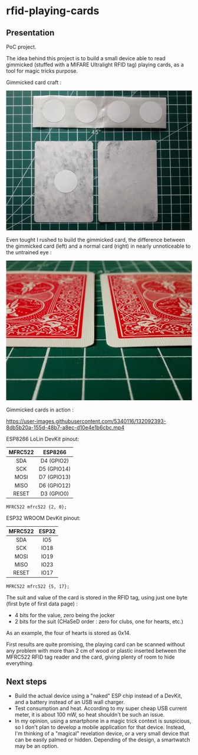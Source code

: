 # rfid-playing-cards

## Presentation

PoC project.

The idea behind this project is to build a small device able to read gimmicked (stuffed with a MIFARE Ultralight RFID tag) playing cards, as a tool for magic tricks purpose.

Gimmicked card craft :

![](rfid_playing_card_craft.jpg "Splitted cards with a RFID tag roughly in the center")

Even tought I rushed to build the gimmicked card, the difference between the gimmicked card (left) and a normal card (right) in nearly unnoticeable to the untrained eye :

![](rfid_playing_card_compare.jpg)

Gimmicked cards in action :

https://user-images.githubusercontent.com/5340116/132092393-8db5b20a-155d-48b7-a8ec-d10e4e1b6cbc.mp4

ESP8266 LoLin DevKit pinout:

| MFRC522 |   ESP8266   |
|:-------:|:-----------:|
|   SDA   |  D4 (GPIO2) |
|   SCK   | D5 (GPIO14) |
|   MOSI  | D7 (GPIO13) |
|   MISO  | D6 (GPIO12) |
|  RESET  |  D3 (GPIO0) |

`MFRC522 mfrc522 {2, 0};`

ESP32 WROOM DevKit pinout:

| MFRC522 | ESP32 |
|:-------:|:-----:|
|   SDA   |  IO5  |
|   SCK   | IO18  |
|   MOSI  | IO19  |
|   MISO  | IO23  |
|  RESET  | IO17  |

`MFRC522 mfrc522 {5, 17};`

The suit and value of the card is stored in the RFID tag, using just one byte (first byte of first data page) :

- 4 bits for the value, zero being the jocker
- 2 bits for the suit (CHaSeD order : zero for clubs, one for hearts, etc.)

As an example, the four of hearts is stored as 0x14.

First results are quite promising, the playing card can be scanned without any problem with more than 2 cm of wood or plastic inserted between the MFRC522 RFID tag reader and the card, giving plenty of room to hide everything.

## Next steps

- Build the actual device using a "naked" ESP chip instead of a DevKit, and a battery instead of an USB wall charger.
- Test consumption and heat. According to my super cheap USB current meter, it is about 100 mW, so heat shouldn't be such an issue.
- In my opinion, using a smartphone in a magic trick context is suspicious, so I don't plan to develop a mobile application for that device. Instead, I'm thinking of a "magical" revelation device, or a very small device that can be easily palmed or hidden. Depending of the design, a smartwatch may be an option.
